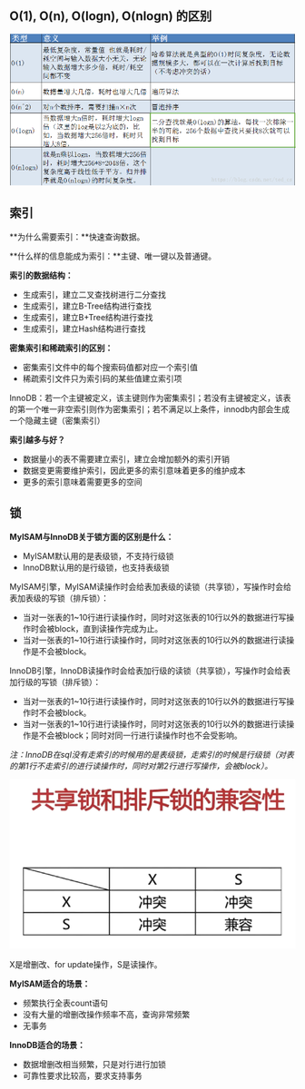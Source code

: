 ## O(1), O(n), O(logn), O(nlogn) 的区别

![](./images/20180928135003419.png)

## 索引

**为什么需要索引：**快速查询数据。

**什么样的信息能成为索引：**主键、唯一键以及普通键。

**索引的数据结构：**

- 生成索引，建立二叉查找树进行二分查找
- 生成索引，建立B-Tree结构进行查找
- 生成索引，建立B+Tree结构进行查找
- 生成索引，建立Hash结构进行查找

**密集索引和稀疏索引的区别：**

- 密集索引文件中的每个搜索码值都对应一个索引值
- 稀疏索引文件只为索引码的某些值建立索引项

InnoDB：若一个主键被定义，该主键则作为密集索引；若没有主键被定义，该表的第一个唯一非空索引则作为密集索引；若不满足以上条件，innodb内部会生成一个隐藏主键（密集索引）

**索引越多与好？**

- 数据量小的表不需要建立索引，建立会增加额外的索引开销
- 数据变更需要维护索引，因此更多的索引意味着更多的维护成本
- 更多的索引意味着需要更多的空间

## 锁

**MyISAM与InnoDB关于锁方面的区别是什么：**

- MyISAM默认用的是表级锁，不支持行级锁
- InnoDB默认用的是行级锁，也支持表级锁

MyISAM引擎，MyISAM读操作时会给表加表级的读锁（共享锁），写操作时会给表加表级的写锁（排斥锁）：

- 当对一张表的1~10行进行读操作时，同时对这张表的10行以外的数据进行写操作时会被block，直到读操作完成为止。
- 当对一张表的1~10行进行读操作时，同时对这张表的10行以外的数据进行读操作是不会被block。

InnoDB引擎，InnoDB读操作时会给表加行级的读锁（共享锁），写操作时会给表加行级的写锁（排斥锁）：

- 当对一张表的1~10行进行读操作时，同时对这张表的10行以外的数据进行写操作时不会被block。
- 当对一张表的1~10行进行读操作时，同时对这张表的10行以外的数据进行读操作是不会被block；同时对同一行进行读操作时也不会受影响。

*注：InnoDB在sql没有走索引的时候用的是表级锁，走索引的时候是行级锁（对表的第1行不走索引的进行读操作时，同时对第2行进行写操作，会被block）。*

![](.\images\1574178093(1).jpg)

X是增删改、for update操作，S是读操作。

**MyISAM适合的场景：**

- 频繁执行全表count语句
- 没有大量的增删改操作频率不高，查询非常频繁
- 无事务

**InnoDB适合的场景：**

- 数据增删改相当频繁，只是对行进行加锁
- 可靠性要求比较高，要求支持事务

